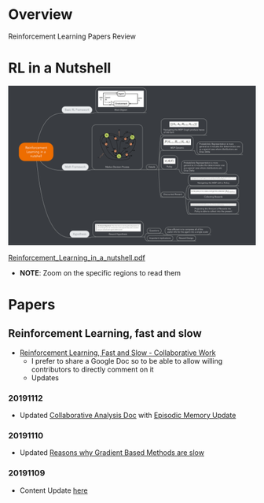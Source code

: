 
# Overview 

Reinforcement Learning Papers Review

# RL in a Nutshell 

![RL_in_a_nutshell.png](RL_in_a_nutshell.png)

[Reinforcement_Learning_in_a_nutshell.pdf](Reinforcement_Learning_in_a_nutshell.pdf)
- **NOTE**: Zoom on the specific regions to read them

# Papers 

## Reinforcement Learning, fast and slow 

- [Reinforcement Learning, Fast and Slow - Collaborative Work](https://docs.google.com/document/d/18-EXd6uKowrT3wiTzR6ZUk6CbP6DRyokLYaRlXu97Q0/edit?usp=sharing)
  - I prefer to share a Google Doc so to be able to allow willing contributors to directly comment on it 
  - Updates 
  
### 20191112 

- Updated [Collaborative Analysis Doc](https://docs.google.com/document/d/18-EXd6uKowrT3wiTzR6ZUk6CbP6DRyokLYaRlXu97Q0/edit?usp=sharing) with [Episodic Memory Update](https://docs.google.com/document/d/18-EXd6uKowrT3wiTzR6ZUk6CbP6DRyokLYaRlXu97Q0/edit#bookmark=id.l7vex12jksyu)
 
### 20191110 

- Updated [Reasons why Gradient Based Methods are slow](https://github.com/NicolaBernini/PapersAnalysis/issues/20#issuecomment-501283824)



### 20191109 

- Content Update [here](https://github.com/NicolaBernini/PapersAnalysis/issues/20#issuecomment-501279383)




